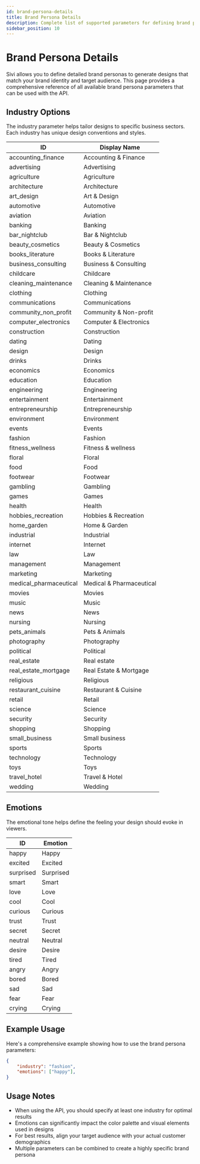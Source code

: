 ```yaml
---
id: brand-persona-details
title: Brand Persona Details
description: Complete list of supported parameters for defining brand personas
sidebar_position: 10
---
```


# Brand Persona Details

Sivi allows you to define detailed brand personas to generate designs that match your brand identity and target audience. This page provides a comprehensive reference of all available brand persona parameters that can be used with the API.


## Industry Options

The industry parameter helps tailor designs to specific business sectors. Each industry has unique design conventions and styles.

| ID | Display Name |
|------|-------------|
| accounting_finance | Accounting & Finance |
| advertising | Advertising |
| agriculture | Agriculture |
| architecture | Architecture |
| art_design | Art & Design |
| automotive | Automotive |
| aviation | Aviation |
| banking | Banking |
| bar_nightclub | Bar & Nightclub |
| beauty_cosmetics | Beauty & Cosmetics |
| books_literature | Books & Literature |
| business_consulting | Business & Consulting |
| childcare | Childcare |
| cleaning_maintenance | Cleaning & Maintenance |
| clothing | Clothing |
| communications | Communications |
| community_non_profit | Community & Non-profit |
| computer_electronics | Computer & Electronics |
| construction | Construction |
| dating | Dating |
| design | Design |
| drinks | Drinks |
| economics | Economics |
| education | Education |
| engineering | Engineering |
| entertainment | Entertainment |
| entrepreneurship | Entrepreneurship |
| environment | Environment |
| events | Events |
| fashion | Fashion |
| fitness_wellness | Fitness & wellness |
| floral | Floral |
| food | Food |
| footwear | Footwear |
| gambling | Gambling |
| games | Games |
| health | Health |
| hobbies_recreation | Hobbies & Recreation |
| home_garden | Home & Garden |
| industrial | Industrial |
| internet | Internet |
| law | Law |
| management | Management |
| marketing | Marketing |
| medical_pharmaceutical | Medical & Pharmaceutical |
| movies | Movies |
| music | Music |
| news | News |
| nursing | Nursing |
| pets_animals | Pets & Animals |
| photography | Photography |
| political | Political |
| real_estate | Real estate |
| real_estate_mortgage | Real Estate & Mortgage |
| religious | Religious |
| restaurant_cuisine | Restaurant & Cuisine |
| retail | Retail |
| science | Science |
| security | Security |
| shopping | Shopping |
| small_business | Small business |
| sports | Sports |
| technology | Technology |
| toys | Toys |
| travel_hotel | Travel & Hotel |
| wedding | Wedding |

## Emotions

The emotional tone helps define the feeling your design should evoke in viewers.

| ID | Emotion |
|------|-------------|
| happy | Happy |
| excited | Excited |
| surprised | Surprised |
| smart | Smart |
| love | Love |
| cool | Cool |
| curious | Curious |
| trust | Trust |
| secret | Secret |
| neutral | Neutral |
| desire | Desire |
| tired | Tired |
| angry | Angry |
| bored | Bored |
| sad | Sad |
| fear | Fear |
| crying | Crying |


<!-- ## Tones

The tone allows you to position your brand along different spectrums to further refine the design style.

| ID | Emotion |
|------|-------------|
| playful | Playful |
| professional | Professional |
| economical | Economical |
| luxurious | Luxurious |
| classic | Classic |
| modern | Modern |
| minimal | Minimal |
| maximal | Maximal | -->


## Example Usage

Here's a comprehensive example showing how to use the brand persona parameters:

```json
{
    "industry": "fashion",
    "emotions": ["happy"],
}
```

<!-- "tones": ["playful", "maximal"] -->

## Usage Notes

- When using the API, you should specify at least one industry for optimal results
- Emotions can significantly impact the color palette and visual elements used in designs
- For best results, align your target audience with your actual customer demographics
- Multiple parameters can be combined to create a highly specific brand persona